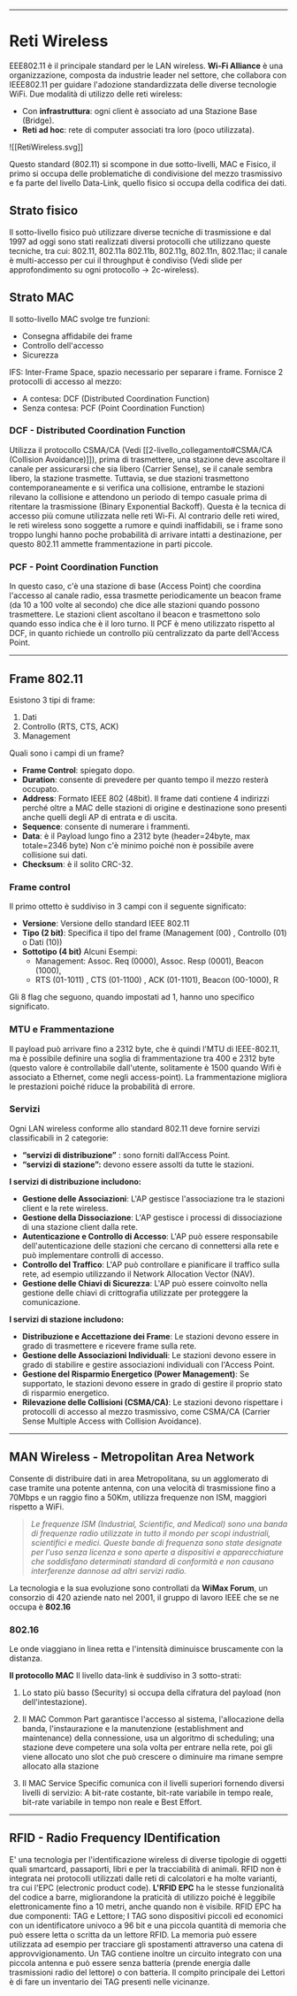 ```table-of-contents
```
---

# Reti Wireless
EEE802.11 è il principale standard per le LAN wireless.
**Wi-Fi Alliance** è una organizzazione, composta da industrie leader nel settore, che collabora con IEEE802.11 per guidare l'adozione standardizzata delle diverse tecnologie WiFi.
Due modalità di utilizzo delle reti wireless:
- Con **infrastruttura**: ogni client è associato ad una Stazione Base (Bridge).
- **Reti ad hoc**: rete di computer associati tra loro (poco utilizzata).

![[RetiWireless.svg]]

Questo standard (802.11) si scompone in due sotto-livelli, MAC e Fisico, il primo si occupa delle problematiche di condivisione del mezzo trasmissivo e fa parte del livello Data-Link, quello fisico si occupa della codifica dei dati.

## Strato fisico
Il sotto-livello fisico può utilizzare diverse tecniche di trasmissione e dal 1997 ad oggi sono stati realizzati diversi protocolli che utilizzano queste tecniche, tra cui: 802.11, 802.11a 802.11b, 802.11g, 802.11n, 802.11ac; il canale è multi-accesso per cui il throughput è condiviso (Vedi slide per approfondimento su ogni protocollo -> 2c-wireless).

## Strato MAC
Il sotto-livello MAC svolge tre funzioni:
- Consegna affidabile dei frame
- Controllo dell'accesso
- Sicurezza

IFS: Inter-Frame Space, spazio necessario per separare i frame.
Fornisce 2 protocolli di accesso al mezzo:
- A contesa: DCF (Distributed Coordination Function)
- Senza contesa: PCF (Point Coordination Function)

### DCF - Distributed Coordination Function
Utilizza il protocollo CSMA/CA (Vedi [[2-livello_collegamento#CSMA/CA (Collision Avoidance)]]), prima di trasmettere, una stazione deve ascoltare il canale per assicurarsi che sia libero (Carrier Sense), se il canale sembra libero, la stazione trasmette. Tuttavia, se due stazioni trasmettono contemporaneamente e si verifica una collisione, entrambe le stazioni rilevano la collisione e attendono un periodo di tempo casuale prima di ritentare la trasmissione (Binary Exponential Backoff). Questa è la tecnica di accesso più comune utilizzata nelle reti Wi-Fi.
Al contrario delle reti wired, le reti wireless sono soggette a rumore e quindi inaffidabili, se i frame sono troppo lunghi hanno poche probabilità di arrivare intatti a destinazione, per questo 802.11 ammette frammentazione in parti piccole.

### PCF - Point Coordination Function
In questo caso, c'è una stazione di base (Access Point) che coordina l'accesso al canale radio, essa trasmette periodicamente un beacon frame (da 10 a 100 volte al secondo) che dice alle stazioni quando possono trasmettere. Le stazioni client ascoltano il beacon e trasmettono solo quando esso indica che è il loro turno. Il PCF è meno utilizzato rispetto al DCF, in quanto richiede un controllo più centralizzato da parte dell'Access Point.

---

## Frame 802.11
Esistono 3 tipi di frame:
1. Dati
2. Controllo (RTS, CTS, ACK)
3. Management

Quali sono i campi di un frame?
- **Frame Control**: spiegato dopo.
- **Duration**: consente di prevedere per quanto tempo il mezzo resterà occupato.
- **Address**: Formato IEEE 802 (48bit). Il frame dati contiene 4 indirizzi perché oltre a MAC delle stazioni di origine e destinazione sono presenti anche quelli degli AP di entrata e di uscita.
- **Sequence**: consente di numerare i frammenti.
- **Data**: è il Payload lungo fino a 2312 byte (header=24byte, max totale=2346 byte) Non c'è minimo poiché non è possibile avere collisione sui dati.
- **Checksum**: è il solito CRC-32.

### Frame control
Il primo ottetto è suddiviso in 3 campi con il seguente significato:
- **Versione**: Versione dello standard IEEE 802.11
- **Tipo (2 bit)**: Specifica il tipo del frame (Management (00) , Controllo (01) o Dati (10))
- **Sottotipo (4 bit)** Alcuni Esempi:
	- Management: Assoc. Req (0000), Assoc. Resp (0001), Beacon (1000),
	- RTS (01-1011) , CTS (01-1100) , ACK (01-1101), Beacon (00-1000), R

Gli 8 flag che seguono, quando impostati ad 1, hanno uno specifico significato.

### MTU e Frammentazione
Il payload può arrivare fino a 2312 byte, che è quindi l'MTU di IEEE-802.11, ma è possibile definire una soglia di frammentazione tra 400 e 2312 byte (questo valore è controllabile dall'utente, solitamente è 1500 quando Wifi è associato a Ethernet, come negli access-point).
La frammentazione migliora le prestazioni poiché riduce la probabilità di errore.

### Servizi
Ogni LAN wireless conforme allo standard 802.11 deve fornire servizi classificabili in 2 categorie:
- **“servizi di distribuzione”** : sono forniti dall’Access Point.
- **“servizi di stazione”:** devono essere assolti da tutte le stazioni.

**I servizi di distribuzione includono:**
- **Gestione delle Associazioni**: L'AP gestisce l'associazione tra le stazioni client e la rete wireless. 
- **Gestione della Dissociazione**: L'AP gestisce i processi di dissociazione di una stazione client dalla rete.
- **Autenticazione e Controllo di Accesso**: L'AP può essere responsabile dell'autenticazione delle stazioni che cercano di connettersi alla rete e può implementare controlli di accesso.
- **Controllo del Traffico**: L'AP può controllare e pianificare il traffico sulla rete, ad esempio utilizzando il Network Allocation Vector (NAV).
- **Gestione delle Chiavi di Sicurezza**: L'AP può essere coinvolto nella gestione delle chiavi di crittografia utilizzate per proteggere la comunicazione.

**I servizi di stazione includono:**
- **Distribuzione e Accettazione dei Frame**: Le stazioni devono essere in grado di trasmettere e ricevere frame sulla rete.
- **Gestione delle Associazioni Individuali**: Le stazioni devono essere in grado di stabilire e gestire associazioni individuali con l'Access Point.
- **Gestione del Risparmio Energetico (Power Management)**: Se supportato, le stazioni devono essere in grado di gestire il proprio stato di risparmio energetico.
- **Rilevazione delle Collisioni (CSMA/CA)**: Le stazioni devono rispettare i protocolli di accesso al mezzo trasmissivo, come CSMA/CA (Carrier Sense Multiple Access with Collision Avoidance).

---

## MAN Wireless - Metropolitan Area Network
Consente di distribuire dati in area Metropolitana, su un agglomerato di case tramite una potente antenna, con una velocità di trasmissione fino a 70Mbps e un raggio fino a 50Km, utilizza frequenze non ISM, maggiori rispetto a WiFi.

>*Le frequenze ISM (Industrial, Scientific, and Medical) sono una banda di frequenze radio utilizzate in tutto il mondo per scopi industriali, scientifici e medici. Queste bande di frequenza sono state designate per l'uso senza licenza e sono aperte a dispositivi e apparecchiature che soddisfano determinati standard di conformità e non causano interferenze dannose ad altri servizi radio.*

La tecnologia e la sua evoluzione sono controllati da **WiMax Forum**, un consorzio di
420 aziende nato nel 2001, il gruppo di lavoro IEEE che se ne occupa è **802.16**

### 802.16
Le onde viaggiano in linea retta e l'intensità diminuisce bruscamente con la distanza.

**Il protocollo MAC**
Il livello data-link è suddiviso in 3 sotto-strati: 
1. Lo stato più basso (Security) si occupa della cifratura del payload (non dell'intestazione).

2. Il MAC Common Part garantisce l'accesso al sistema, l'allocazione della banda, l'instaurazione e la manutenzione (establishment and maintenance) della connessione, usa un algoritmo di scheduling; una stazione deve competere una sola volta per entrare nella rete, poi gli viene allocato uno slot che può crescere o diminuire ma rimane sempre allocato alla stazione

3. Il MAC Service Specific comunica con il livelli superiori fornendo diversi livelli di servizio: A bit-rate costante, bit-rate variabile in tempo reale, bit-rate variabile in tempo non reale e Best Effort.

---
## RFID - Radio Frequency IDentification
E' una tecnologia per l'identificazione wireless di diverse tipologie di oggetti quali smartcard, passaporti, libri e per la tracciabilità di animali.
RFID non è integrata nei protocolli utilizzati dalle reti di calcolatori e ha molte varianti, tra cui l'EPC (electronic product code).
**L'RFID EPC** ha le stesse funzionalità del codice a barre, migliorandone la praticità di utilizzo poiché è leggibile elettronicamente fino a 10 metri, anche quando non è visibile.
RFID EPC ha due componenti: TAG e Lettore; I TAG sono dispositivi piccoli ed economici con un identificatore univoco a 96 bit e una piccola quantità di memoria che può essere letta o scritta da un lettore RFID.
La memoria può essere utilizzata ad esempio per tracciare gli spostamenti attraverso una catena di approvvigionamento.
Un TAG contiene inoltre un circuito integrato con una piccola antenna e può essere
senza batteria (prende energia dalle trasmissioni radio del lettore) o con batteria.
Il compito principale dei Lettori è di fare un inventario dei TAG presenti nelle vicinanze.
